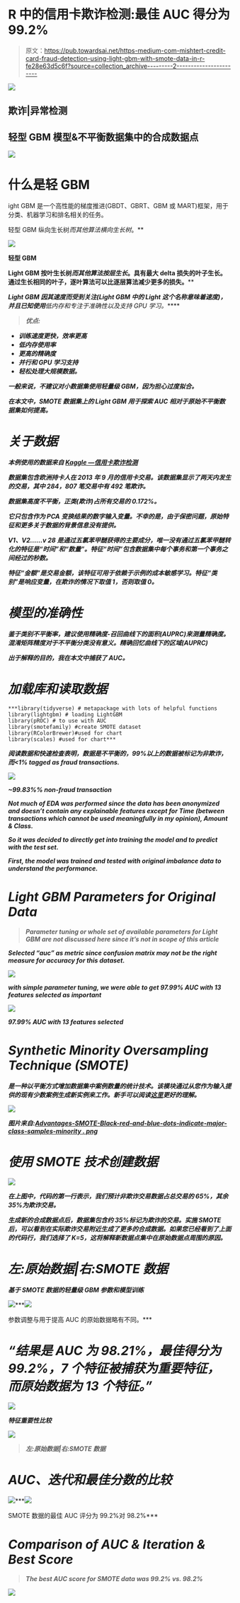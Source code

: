 # R 中的信用卡欺诈检测:最佳 AUC 得分为 99.2%

> 原文：<https://pub.towardsai.net/https-medium-com-mishtert-credit-card-fraud-detection-using-light-gbm-with-smote-data-in-r-fe28e63d5c6f?source=collection_archive---------2----------------------->

![](img/941fb420259dfc6fcaf6e54a28865a87.png)

## 欺诈|异常检测

## 轻型 GBM 模型&不平衡数据集中的合成数据点

![](img/d65760a17d0863026aa079af5beb0193.png)

# 什么是轻 GBM

ight GBM 是一个高性能的梯度推进(GBDT、GBRT、GBM 或 MART)框架，用于分类、机器学习和排名相关的任务。

轻型 GBM 纵向生长树*而其他算法横向生长树*。**

**![](img/ad50ec9e41d1a929f5fcf69d32ebb176.png)**

**轻型 GBM**

**Light GBM 按叶生长树*而其他算法按层生长*。具有最大 delta 损失的叶子生长。通过生长相同的叶子，逐叶算法可以比逐层算法减少更多的损失。****

***Light GBM 因其速度而受到关注(Light GBM 中的 Light 这个名称意味着速度)，并且已知使用**低内存**和**专注于准确性**以及**支持 GPU 学习。*****

> *****优点:*****

*   ***训练速度更快，效率更高***
*   ***低内存使用率***
*   ***更高的精确度***
*   ***并行和 GPU 学习支持***
*   ***轻松处理大规模数据。***

***一般来说，不建议对小数据集使用轻量级 GBM，因为担心过度拟合。***

***在本文中，SMOTE 数据集上的 Light GBM 用于探索 AUC 相对于原始不平衡数据集如何提高。***

# *****关于数据*****

***本例使用的数据来自 [**Kaggle —信用卡欺诈检测**](https://www.kaggle.com/mlg-ulb/creditcardfraud)***

***数据集包含欧洲持卡人在 2013 年 9 月的信用卡交易。该数据集显示了两天内发生的交易，其中 284，807 笔交易中有 492 笔欺诈。***

***数据集高度不平衡，正类(欺诈)占所有交易的 0.172%。***

***它只包含作为 PCA 变换结果的数字输入变量。不幸的是，由于保密问题，原始特征和更多关于数据的背景信息没有提供。***

***V1、V2……v 28 是通过五氯苯甲醚获得的主要成分，唯一没有通过五氯苯甲醚转化的特征是“时间”和“数量”。特征“时间”包含数据集中每个事务和第一个事务之间经过的秒数。***

***特征“金额”是交易金额，该特征可用于依赖于示例的成本敏感学习。特征“类别”是响应变量，在欺诈的情况下取值 1，否则取值 0。***

# ***模型的准确性***

***鉴于类别不平衡率，建议使用精确度-召回曲线下的面积(AUPRC)来测量精确度。混淆矩阵精度对于不平衡分类没有意义。精确回忆曲线下的区域(AUPRC)***

***出于解释的目的，我在本文中捕获了 AUC。***

# ***加载库和读取数据***

```
***library(tidyverse) # metapackage with lots of helpful functions
library(lightgbm) # loading LightGBM
library(pROC) # to use with AUC
library(smotefamily) #create SMOTE dataset
library(RColorBrewer)#used for chart
library(scales) #used for chart***
```

***阅读数据和快速检查表明，数据是不平衡的，99%以上的数据被标记为非欺诈，而<1% tagged as fraud transactions.***

***![](img/dfdcf925f25fefbf83613a96816728cd.png)***

***~99.83%% non-fraud transaction***

***Not much of EDA was performed since the data has been anonymized and doesn’t contain any explainable features except for Time (between transactions which cannot be used meaningfully in my opinion), Amount & Class.***

***So it was decided to directly get into training the model and to predict with the test set.***

***First, the model was trained and tested with original imbalance data to understand the performance.***

# ***Light GBM Parameters for Original Data***

> ***Parameter tuning or whole set of available parameters for Light GBM are not discussed here since it’s not in scope of this article***

***Selected “auc” as metric since confusion matrix may not be the right measure for accuracy for this dataset.***

***![](img/e0ce34977b85e8243fda90c3f0c36173.png)***

***with simple parameter tuning, we were able to get 97.99% AUC with 13 features selected as important***

***![](img/6d7086d8c8af451ea5de618a9a1f8f53.png)***

***97.99% AUC with 13 features selected***

# ***Synthetic Minority Oversampling Technique (SMOTE)***

***是一种以平衡方式增加数据集中案例数量的统计技术。该模块通过从您作为输入提供的现有少数案例生成新实例来工作。新手可以阅读[这里](http://rikunert.com/SMOTE_explained)更好的理解。***

***![](img/6c94b98a0445682d9fdaacb0a4ac3d3b.png)***

***图片来自:[Advantages-SMOTE-Black-red-and-blue-dots-indicate-major-class-samples-minority . png](https://www.researchgate.net/publication/276039577/figure/fig1/AS:612936859000832@1523146943418/Advantages-of-SMOTE-Black-red-and-blue-dots-indicate-majority-class-samples-minority.png)***

# ***使用 SMOTE 技术创建数据***

***![](img/219b7029d759fec20a7f4bfda684c163.png)***

***在上图中，代码的第一行表示，我们预计非欺诈交易数据占总交易的 65%，其余 35%为欺诈交易。***

***生成新的合成数据点后，数据集包含约 35%标记为欺诈的交易。实施 SMOTE 后，可以看到在实际欺诈交易附近生成了更多的合成数据。如果您已经看到了上面的代码行，我们选择了 K=5，这将解释新数据点集中在原始数据点周围的原因。***

# ***左:原始数据|右:SMOTE 数据***

***基于 SMOTE 数据的轻量级 GBM 参数和模型训练***

***![](img/60e393fceac0b2087f670cec45c6cd2e.png)******![](img/2665343d991dfa2af1a1bb905c1eafe7.png)

参数调整与用于提高 AUC 的原始数据略有不同。*** 

# ***“结果是 AUC 为 98.21%，最佳得分为 99.2%，7 个特征被捕获为重要特征，而原始数据为 13 个特征。”***

***![](img/2cd0f5360f2b2ccc517ba76cd2e1236a.png)***

***特征重要性比较***

***![](img/75ba976f6e63a189cfc92cccec78b2f2.png)***

> ***左:原始数据|右:SMOTE 数据***

# ***AUC、迭代和最佳分数的比较***

***![](img/045d849ac0d369b4ecc11c4f669f3100.png)******![](img/f1537f25fb3db42769f6b64faa00c4f1.png)

SMOTE 数据的最佳 AUC 评分为 99.2%对 98.2%*** 

# ***Comparison of AUC & Iteration & Best Score***

> ***The best AUC score for SMOTE data was 99.2% vs. 98.2%***

***![](img/11cad025fa10d95c91b7060f231e7ccd.png)***